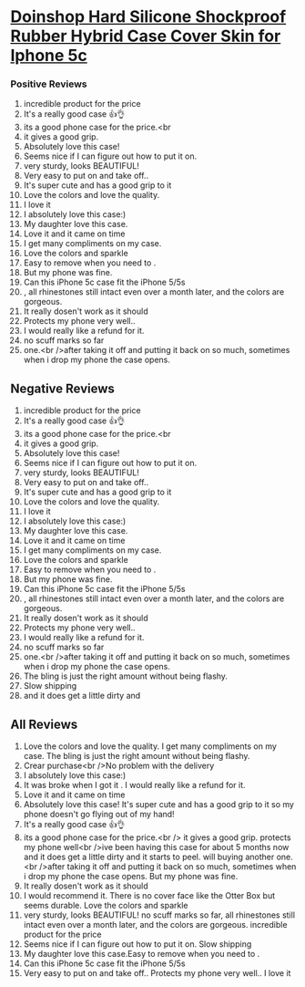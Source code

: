# [Doinshop Hard Silicone Shockproof Rubber Hybrid Case Cover Skin for Iphone 5c](https://products.checkmycream.com/products/Doinshop-Hard-Silicone-Shockproof-Rubber-Hybrid-Case-Cover-Skin-for-Iphone-5c.html)

### Positive Reviews

<ol>
      <li>incredible product for the price</li>
      <li>It&#x27;s a really good case 👍👌</li>
      <li>its a good phone case for the price.&lt;br</li>
      <li>it gives a good grip.</li>
      <li>Absolutely love this case!</li>
      <li>Seems nice if I can figure out how to put it on.  </li>
      <li>very sturdy, looks BEAUTIFUL!</li>
      <li>Very easy to put on and take off..</li>
      <li>It&#x27;s super cute and has a good grip to it</li>
      <li>Love the colors and love the quality.</li>
      <li>I love it</li>
      <li>I absolutely love this case:)</li>
      <li>My daughter love this case.</li>
      <li>Love it and it came on time</li>
      <li>I get many compliments on my case.</li>
      <li>Love the colors and sparkle</li>
      <li>Easy to remove when you need to .</li>
      <li>But my phone was fine.</li>
      <li>Can this iPhone 5c case fit the iPhone 5/5s</li>
      <li>, all rhinestones still intact even over a month later, and the colors are gorgeous.</li>
      <li>It really dosen&#x27;t work as it should</li>
      <li>Protects my phone very well..</li>
      <li>I would really like a refund for it.</li>
      <li>no scuff marks so far</li>
      <li>one.&lt;br /&gt;after taking it off and putting it back on so much, sometimes when i drop my phone the case opens.</li>
</ol>


<h2>Negative Reviews</h2>
<ol>
<li> incredible product for the price</li>
<li> It&#x27;s a really good case 👍👌</li>
<li> its a good phone case for the price.&lt;br</li>
<li> it gives a good grip.</li>
<li> Absolutely love this case!</li>
<li> Seems nice if I can figure out how to put it on.  </li>
<li> very sturdy, looks BEAUTIFUL!</li>
<li> Very easy to put on and take off..</li>
<li> It&#x27;s super cute and has a good grip to it</li>
<li> Love the colors and love the quality.</li>
<li> I love it</li>
<li> I absolutely love this case:)</li>
<li> My daughter love this case.</li>
<li> Love it and it came on time</li>
<li> I get many compliments on my case.</li>
<li> Love the colors and sparkle</li>
<li> Easy to remove when you need to .</li>
<li> But my phone was fine.</li>
<li> Can this iPhone 5c case fit the iPhone 5/5s</li>
<li> , all rhinestones still intact even over a month later, and the colors are gorgeous.</li>
<li> It really dosen&#x27;t work as it should</li>
<li> Protects my phone very well..</li>
<li> I would really like a refund for it.</li>
<li> no scuff marks so far</li>
<li> one.&lt;br /&gt;after taking it off and putting it back on so much, sometimes when i drop my phone the case opens.</li>
<li> The bling is just the right amount without being flashy.</li>
<li> Slow shipping</li>
<li> and it does get a little dirty and</li>
</ol>

<h2>All Reviews</h2>

<ol>
    <li> Love the colors and love the quality. I get many compliments on my case. The bling is just the right amount without being flashy.</li>
    <li> Crear purchase&lt;br /&gt;No problem with the delivery</li>
    <li> I absolutely love this case:)</li>
    <li> It was broke when I got it . I would really like a refund for it.</li>
    <li> Love it and it came on time</li>
    <li> Absolutely love this case! It&#x27;s super cute and has a good grip to it so my phone doesn&#x27;t go flying out of my hand!</li>
    <li> It&#x27;s a really good case 👍👌</li>
    <li> its a good phone case for the price.&lt;br /&gt; it gives a good grip. protects my phone well&lt;br /&gt;ive been having this case for about 5 months now and it does get a little dirty and it starts to peel. will buying another one.&lt;br /&gt;after taking it off and putting it back on so much, sometimes when i drop my phone the case opens. But my phone was fine.</li>
    <li> It really dosen&#x27;t work as it should</li>
    <li> I would recommend it. There is no cover face like the Otter Box but seems durable. Love the colors and sparkle</li>
    <li> very sturdy, looks BEAUTIFUL! no scuff marks so far, all rhinestones still intact even over a month later, and the colors are gorgeous. incredible product for the price</li>
    <li> Seems nice if I can figure out how to put it on.  Slow shipping</li>
    <li> My daughter love this case.Easy to remove when you need to .</li>
    <li> Can this iPhone 5c case fit the iPhone 5/5s</li>
    <li> Very easy to put on and take off.. Protects my phone very well.. I love it</li>
</ol>




